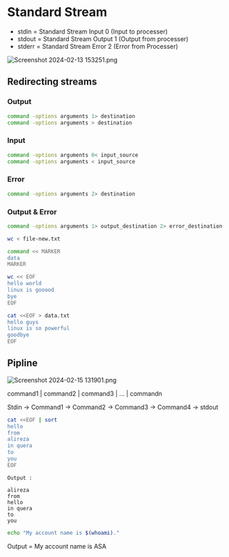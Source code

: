 # Standard Stream

- stdin    = Standard Stream Input   0  (Input to processer)
- stdout = Standard Stream Output 1 (Output from processer)
- stderr  = Standard Stream Error     2 (Error from Processer)

![Screenshot 2024-02-13 153251.png](Standard%20Stream%203e15e4dd7ff74cbd8a94ba5b39710fd1/Screenshot_2024-02-13_153251.png)

## Redirecting streams
### Output
```bash
command -options arguments 1> destination
command -options arguments > destination
```
### Input
```bash
command -options arguments 0< input_source
command -options arguments < input_source
```
### Error
```bash
command -options arguments 2> destination
```
### Output & Error
```bash
command -options arguments 1> output_destination 2> error_destination
```

```bash
wc < file-new.txt
```

```bash
command << MARKER
data
MARKER
```

```bash
wc << EOF
hello world
linux is gooood
bye
EOF
```

```bash
cat <<EOF > data.txt
hello guys
linux is so powerful
goodbye
EOF
```

## Pipline

![Screenshot 2024-02-15 131901.png](Standard%20Stream%203e15e4dd7ff74cbd8a94ba5b39710fd1/Screenshot_2024-02-15_131901.png)

command1 | command2 | command3 | ... | commandn

Stdin → Command1 → Command2 → Command3 → Command4 → stdout

```bash
cat <<EOF | sort
hello
from
alireza
in quera
to
you
EOF
```

```
Output : 

alireza
from
hello
in quera
to
you
```

```bash
echo "My account name is $(whoami)."
```

Output = My account  name is ASA